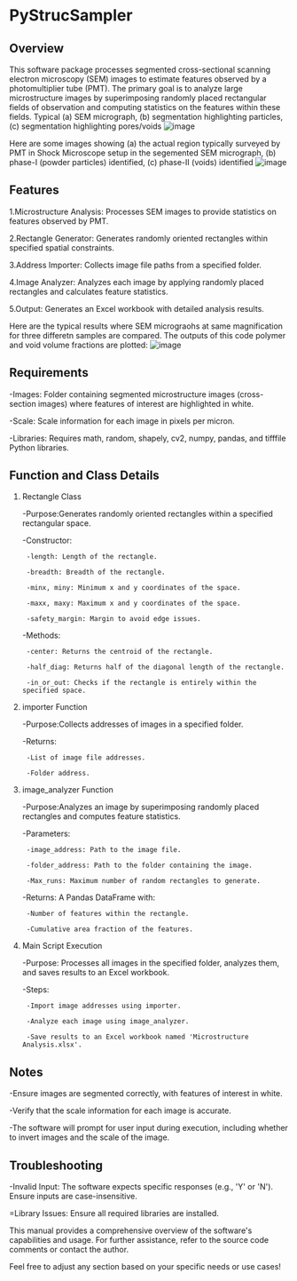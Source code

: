 # PyStrucSampler
## Overview ##
This software package processes segmented cross-sectional scanning electron microscopy (SEM) images to estimate features observed by a photomultiplier tube (PMT). The primary goal is to analyze large microstructure images by superimposing randomly placed rectangular fields of observation and computing statistics on the features within these fields.
Typical (a) SEM micrograph, (b) segmentation highlighting particles, (c) segmentation highlighting pores/voids
![image](https://github.com/user-attachments/assets/aa9481b6-df84-46fd-ba87-56643234bd99)

Here are some images showing (a) the actual region typically surveyed by PMT in Shock Microscope setup in the segemented SEM micrograph, (b) phase-I (powder particles) identified, (c) phase-II (voids) identified
![image](https://github.com/user-attachments/assets/cd3ae214-a698-4313-a099-998493e4e062)


## Features ##
1.Microstructure Analysis: Processes SEM images to provide statistics on features observed by PMT.

2.Rectangle Generator: Generates randomly oriented rectangles within specified spatial constraints.

3.Address Importer: Collects image file paths from a specified folder.

4.Image Analyzer: Analyzes each image by applying randomly placed rectangles and calculates feature statistics.

5.Output: Generates an Excel workbook with detailed analysis results.

Here are the typical results where SEM micrograohs at same magnification for three differetn samples are compared. The outputs of this code polymer and void volume fractions are plotted:
![image](https://github.com/user-attachments/assets/93d901cd-2c24-426a-b2a3-6ef3513523ba)

## Requirements ##
-Images: Folder containing segmented microstructure images (cross-section images) where features of interest are highlighted in white.

-Scale: Scale information for each image in pixels per micron.

-Libraries: Requires math, random, shapely, cv2, numpy, pandas, and tifffile Python libraries.

## Function and Class Details ##
1. Rectangle Class
   
    -Purpose:Generates randomly oriented rectangles within a specified rectangular space.
     
    -Constructor:
   
        -length: Length of the rectangle.
   
        -breadth: Breadth of the rectangle.
   
        -minx, miny: Minimum x and y coordinates of the space.
   
        -maxx, maxy: Maximum x and y coordinates of the space.
   
        -safety_margin: Margin to avoid edge issues.
        
    -Methods:
   
        -center: Returns the centroid of the rectangle.
   
        -half_diag: Returns half of the diagonal length of the rectangle.
   
        -in_or_out: Checks if the rectangle is entirely within the specified space.
      
2. importer Function
   
    -Purpose:Collects addresses of images in a specified folder.
    
    -Returns:
   
        -List of image file addresses.
   
        -Folder address.
      
3. image_analyzer Function
   
    -Purpose:Analyzes an image by superimposing randomly placed rectangles and computes feature statistics.
    
    -Parameters:
   
        -image_address: Path to the image file.
   
        -folder_address: Path to the folder containing the image.
   
        -Max_runs: Maximum number of random rectangles to generate.
   
    -Returns: A Pandas DataFrame with:
   
        -Number of features within the rectangle.
   
        -Cumulative area fraction of the features.
   
4. Main Script Execution
   
    -Purpose: Processes all images in the specified folder, analyzes them, and saves results to an Excel workbook.
   
    -Steps:
   
        -Import image addresses using importer.
   
        -Analyze each image using image_analyzer.
   
        -Save results to an Excel workbook named 'Microstructure Analysis.xlsx'.

## Notes ##
-Ensure images are segmented correctly, with features of interest in white.

-Verify that the scale information for each image is accurate.

-The software will prompt for user input during execution, including whether to invert images and the scale of the image.

## Troubleshooting ##

-Invalid Input: The software expects specific responses (e.g., 'Y' or 'N'). Ensure inputs are case-insensitive.

=Library Issues: Ensure all required libraries are installed.

This manual provides a comprehensive overview of the software's capabilities and usage. For further assistance, refer to the source code comments or contact the author.

Feel free to adjust any section based on your specific needs or use cases!
